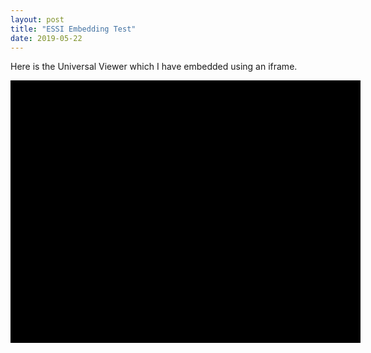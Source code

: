 ```yaml
---
layout: post
title: "ESSI Embedding Test"
date: 2019-05-22
---
```

<div class="blurb">
	<p>Here is the Universal Viewer which I have embedded using an iframe.</p>
	<div class="uv" data-locale="en-GB:English (GB),cy-GB:Cymraeg" data-config="" data-uri="https://essi-stage.dlib.indiana.edu/concern/paged_resources/mg74qm08d/manifest" data-collectionindex="0" data-manifestindex="0" data-sequenceindex="0" data-canvasindex="0" data-xywh="-4360,-289,12619,5777" data-rotation="0" style="width:560px; height:420px; background-color: #000"></div><script type="text/javascript" id="embedUV" src="https://essi-stage.dlib.indiana.edu/universalviewer/dist/uv-2.0.1/lib/embed.js"></script><script type="text/javascript">/* wordpress fix */</script>
</div><!-- /.blurb -->
